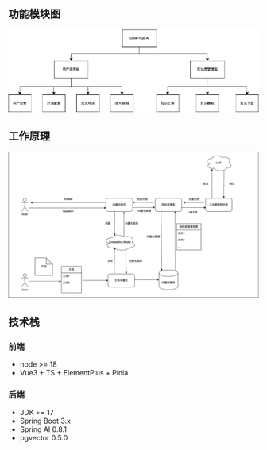 ## 功能模块图

![](doc/images/know-hub-ai-功能模块图.png)

## 工作原理

![](doc/images/know-hub-ai-工作原理.png)

## 技术栈

### 前端

- node >= 18
- Vue3 + TS + ElementPlus + Pinia

### 后端

- JDK >= 17
- Spring Boot 3.x
- Spring AI 0.8.1
- pgvector 0.5.0
